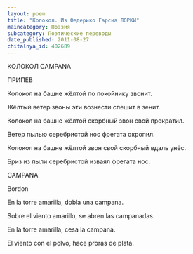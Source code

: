 ```yaml
---
layout: poem
title: "Колокол. Из Федерико Гарсиа ЛОРКИ"
maincategory: Поэзия
subcategory: Поэтические переводы
date_published: 2011-08-27
chitalnya_id: 402689
---
```




КОЛОКОЛ
CAMPANA

ПРИПЕВ

Колокол 
на башне жёлтой
по покойнику звонит.

Жёлтый ветер 
звоны эти
вознести спешит в зенит.

Колокол 
на башне жёлтой
скорбный звон свой прекратил.

Ветер пылью серебристой
нос фрегата окропил.

Колокол
на башне жёлтой
звон свой скорбный вдаль унёс.

Бриз из пыли серебристой
изваял фрегата нос.



CAMPANA
 
Bordon

En la torre
amarilla,
dobla una campana.

Sobre el viento
amarillo,
se abren las campanadas.

En la torre
amarilla,
cesa la campana.

El viento con el polvo,
hace proras de plata.






